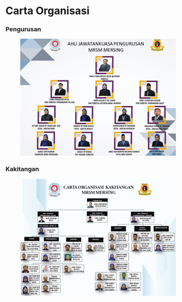 # Carta Organisasi

### Pengurusan

<figure><img src="../../../.gitbook/assets/image (2) (1).png" alt=""><figcaption></figcaption></figure>

### Kakitangan

<figure><img src="../../../.gitbook/assets/image (3).png" alt=""><figcaption></figcaption></figure>
